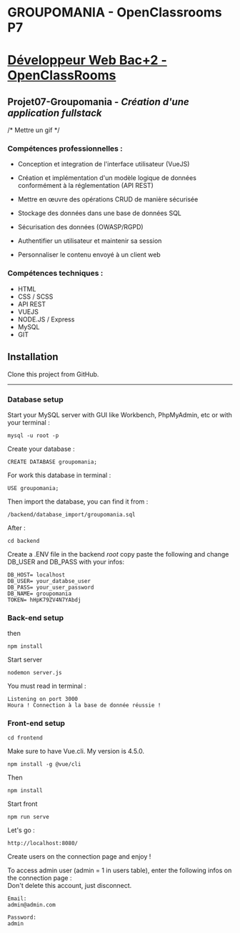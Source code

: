 # GROUPOMANIA - OpenClassrooms P7

# [Développeur Web Bac+2 - OpenClassRooms](https://openclassrooms.com/fr/paths/185-developpeur-web)
## Projet07-Groupomania - *Création d'une application fullstack*

/* Mettre un gif */

### Compétences professionnelles :

- Conception et integration de l'interface utilisateur (VueJS)

- Création et implémentation d'un modèle logique de données conformément à la réglementation (API REST)

- Mettre en œuvre des opérations CRUD de manière sécurisée

- Stockage des données dans une base de données SQL

- Sécurisation des données (OWASP/RGPD)

- Authentifier un utilisateur et maintenir sa session

- Personnaliser le contenu envoyé à un client web

### Compétences techniques :

- HTML
- CSS / SCSS
- API REST
- VUEJS
- NODE.JS / Express
- MySQL
- GIT

## Installation
Clone this project from GitHub.

----------
### Database setup
Start your MySQL server with GUI like Workbench, PhpMyAdmin, etc or with your terminal :
````
mysql -u root -p
````

Create your database :

```
CREATE DATABASE groupomania;
````
For work this database in terminal :
```
USE groupomania;
````
Then import the database, 
you can find it from :
```
/backend/database_import/groupomania.sql
```
After :
```
cd backend
```
Create a .ENV file in the backend *root*
copy paste the following and
change DB_USER and DB_PASS with your infos:
```
DB_HOST= localhost
DB_USER= your_databse_user
DB_PASS= your_user_password
DB_NAME= groupomania
TOKEN= hHpK79ZV4N7YAbdj
```
### Back-end setup

then
```
npm install
```
Start server
```
nodemon server.js
```
You must read in terminal :
```
Listening on port 3000
Houra ! Connection à la base de donnée réussie !
```
### Front-end setup
```
cd frontend
```
Make sure to have Vue.cli. My version is 4.5.0.
```
npm install -g @vue/cli
```
Then
```
npm install
```
Start front
```
npm run serve
```
Let's go :
```
http://localhost:8080/
```
Create users on the connection page and enjoy !

To access admin user (admin = 1 in users table), enter the following infos on the connection page :   
Don't delete this account, just disconnect.
```
Email:
admin@admin.com

Password:
admin
```
